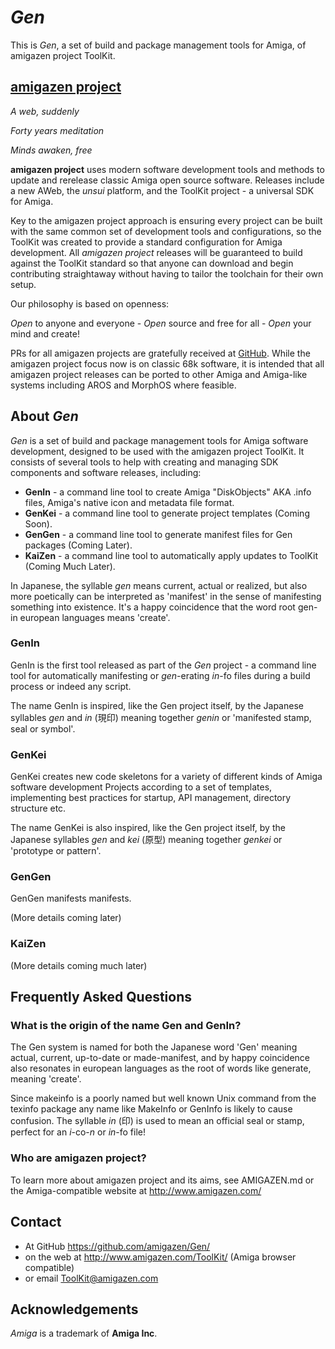 # _Gen_ 

This is _Gen_, a set of build and package management tools for Amiga, of amigazen project ToolKit.

## [amigazen project](http://www.amigazen.com)

*A web, suddenly*

*Forty years meditation*

*Minds awaken, free*

**amigazen project** uses modern software development tools and methods to update and rerelease classic Amiga open source software. Releases include a new AWeb, the _unsui_ platform, and the ToolKit project - a universal SDK for Amiga.

Key to the amigazen project approach is ensuring every project can be built with the same common set of development tools and configurations, so the ToolKit was created to provide a standard configuration for Amiga development. All *amigazen project* releases will be guaranteed to build against the ToolKit standard so that anyone can download and begin contributing straightaway without having to tailor the toolchain for their own setup.

Our philosophy is based on openness:

*Open* to anyone and everyone	- *Open* source and free for all	- *Open* your mind and create!

PRs for all amigazen projects are gratefully received at [GitHub](https://github.com/amigazen/). While the amigazen project focus now is on classic 68k software, it is intended that all amigazen project releases can be ported to other Amiga and Amiga-like systems including AROS and MorphOS where feasible.

## About _Gen_

_Gen_ is a set of build and package management tools for Amiga software development, designed to be used with the amigazen project ToolKit. It consists of several tools to help with creating and managing SDK components and software releases, including:

- **GenIn** - a command line tool to create Amiga "DiskObjects" AKA .info files, Amiga's native icon and metadata file format.
- **GenKei** - a command line tool to generate project templates (Coming Soon).
- **GenGen** - a command line tool to generate manifest files for Gen packages (Coming Later).
- **KaiZen** - a command line tool to automatically apply updates to ToolKit (Coming Much Later).

In Japanese, the syllable _gen_ means current, actual or realized, but also more poetically can be interpreted as 'manifest' in the sense of manifesting something into existence. It's a happy coincidence that the word root gen- in european languages means 'create'.

### GenIn

GenIn is the first tool released as part of the _Gen_ project - a command line tool for automatically manifesting or _gen_-erating _in_-fo files during a build process or indeed any script. 

The name GenIn is inspired, like the Gen project itself, by the Japanese syllables *gen* and *in* (現印) meaning together *genin* or 'manifested stamp, seal or symbol'. 

### GenKei

GenKei creates new code skeletons for a variety of different kinds of Amiga software development Projects according to a set of templates, implementing best practices for startup, API management, directory structure etc.

The name GenKei is also inspired, like the Gen project itself, by the Japanese syllables *gen* and *kei* (原型) meaning together *genkei* or 'prototype or pattern'. 

### GenGen

GenGen manifests manifests.

(More details coming later)

### KaiZen

(More details coming much later)

## Frequently Asked Questions

### What is the origin of the name Gen and GenIn?

The Gen system is named for both the Japanese word 'Gen' meaning actual, current, up-to-date or made-manifest, and by happy coincidence also resonates in european languages as the root of words like generate, meaning 'create'. 

Since makeinfo is a poorly named but well known Unix command from the texinfo package any name like MakeInfo or GenInfo is likely to cause confusion. The syllable *in* (印) is used to mean an official seal or stamp, perfect for an _i_-co-_n_ or _in_-fo file!

### Who are amigazen project?

To learn more about amigazen project and its aims, see AMIGAZEN.md or the Amiga-compatible website at http://www.amigazen.com/

## Contact 

- At GitHub https://github.com/amigazen/Gen/ 
- on the web at http://www.amigazen.com/ToolKit/ (Amiga browser compatible)
- or email ToolKit@amigazen.com

## Acknowledgements

*Amiga* is a trademark of **Amiga Inc**. 
